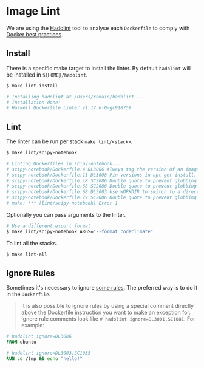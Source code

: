 # Image Lint

We are using the [Hadolint][LK1] tool to analyse each `Dockerfile` to comply with [Docker best practices][LK2].

## Install

There is a specific make target to install the linter.
By default `hadolint` will be installed in `${HOME}/hadolint`.

```bash
$ make lint-install

# Installing hadolint at /Users/romain/hadolint ...
# Installation done!
# Haskell Dockerfile Linter v1.17.6-0-gc918759
```

## Lint

The linter can be run per stack `make lint/<stack>`.

```bash
$ make lint/scipy-notebook  

# Linting Dockerfiles in scipy-notebook...
# scipy-notebook/Dockerfile:4 DL3006 Always tag the version of an image explicitly
# scipy-notebook/Dockerfile:11 DL3008 Pin versions in apt get install. Instead of `apt-get install <package>` use `apt-get install <package>=<version>`
# scipy-notebook/Dockerfile:18 SC2086 Double quote to prevent globbing and word splitting.
# scipy-notebook/Dockerfile:68 SC2086 Double quote to prevent globbing and word splitting.
# scipy-notebook/Dockerfile:68 DL3003 Use WORKDIR to switch to a directory
# scipy-notebook/Dockerfile:79 SC2086 Double quote to prevent globbing and word splitting.
# make: *** [lint/scipy-notebook] Error 1
```

Optionally you can pass arguments to the linter.

```bash
# Use a different export format
$ make lint/scipy-notebook ARGS="--format codeclimate"  
```

To lint all the stacks.

```bash
$ make lint-all
```

## Ignore Rules

Sometimes it's necessary to ignore [some rules][LK3]. The preferred way is to do it in the `Dockerfile`.

> It is also possible to ignore rules by using a special comment directly above the Dockerfile instruction you want to make an exception for. Ignore rule comments look like `# hadolint ignore=DL3001,SC1081`. For example:

```dockerfile
# hadolint ignore=DL3006
FROM ubuntu

# hadolint ignore=DL3003,SC1035
RUN cd /tmp && echo "hello!"
```

[LK1]: https://github.com/hadolint/hadolint
[LK2]: https://docs.docker.com/develop/develop-images/dockerfile_best-practices
[LK3]: https://github.com/hadolint/hadolint#rules
